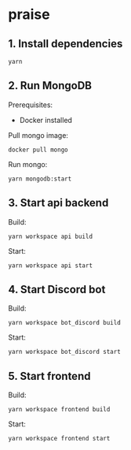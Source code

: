 # praise

## 1. Install dependencies

```
yarn
```

## 2. Run MongoDB

Prerequisites:

- Docker installed

Pull mongo image:

```
docker pull mongo
```

Run mongo:

```
yarn mongodb:start
```

## 3. Start api backend

Build:

```
yarn workspace api build
```

Start:

```
yarn workspace api start
```

## 4. Start Discord bot

Build:

```
yarn workspace bot_discord build
```

Start:

```
yarn workspace bot_discord start
```

## 5. Start frontend

Build:

```
yarn workspace frontend build
```

Start:

```
yarn workspace frontend start
```
